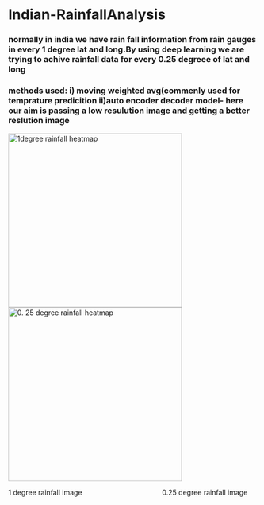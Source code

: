 
<h1>Indian-RainfallAnalysis</h1>
<h3>
normally in india we have rain fall information from rain gauges in every 1 degree lat and long.By using deep learning we are trying to achive rainfall data for every 0.25 degreee of lat and long</h3>
<h3>
methods used:
i) moving weighted avg(commenly used for temprature predicition
ii)auto encoder decoder model- here our aim is  passing a low resulution image and getting a better reslution image
</h3>
<div display="flex" padding:"20px";>
  <img src="https://user-images.githubusercontent.com/81549690/210353896-d1cc9428-623f-4fa2-937f-0fde3f293da4.png" padding-left:"30px" width="350" title="1degree rainfall heatmap">
  <img src="https://user-images.githubusercontent.com/81549690/210353906-35b88e93-6bd5-4976-aafb-47505ce5d435.png" width="350" title="0. 25 degree rainfall heatmap">
</div>
<p>1 degree rainfall image &nbsp;&nbsp;&nbsp;&nbsp;&nbsp;&nbsp;&nbsp;&nbsp;&nbsp;&nbsp;&nbsp;&nbsp;&nbsp;&nbsp;&nbsp;&nbsp;&nbsp;&nbsp;&nbsp;&nbsp;&nbsp;&nbsp;&nbsp;&nbsp;&nbsp;&nbsp;&nbsp;&nbsp;&nbsp;&nbsp;&nbsp;&nbsp;&nbsp;&nbsp;&nbsp;&nbsp;&nbsp;&nbsp;&nbsp;&nbsp;0.25 degree rainfall image</p>
